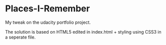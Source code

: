 # Places-I-Remember
My tweak on the udacity portfolio project.

The solution is based on HTML5 edited in index.html + styling using CSS3 in a seperate file.
